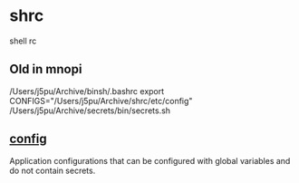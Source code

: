 # shrc
shell rc

## Old in mnopi

/Users/j5pu/Archive/binsh/.bashrc
export CONFIGS="/Users/j5pu/Archive/shrc/etc/config"
 /Users/j5pu/Archive/secrets/bin/secrets.sh

## [config](config)

Application configurations that can be configured with global variables and do not contain secrets.

